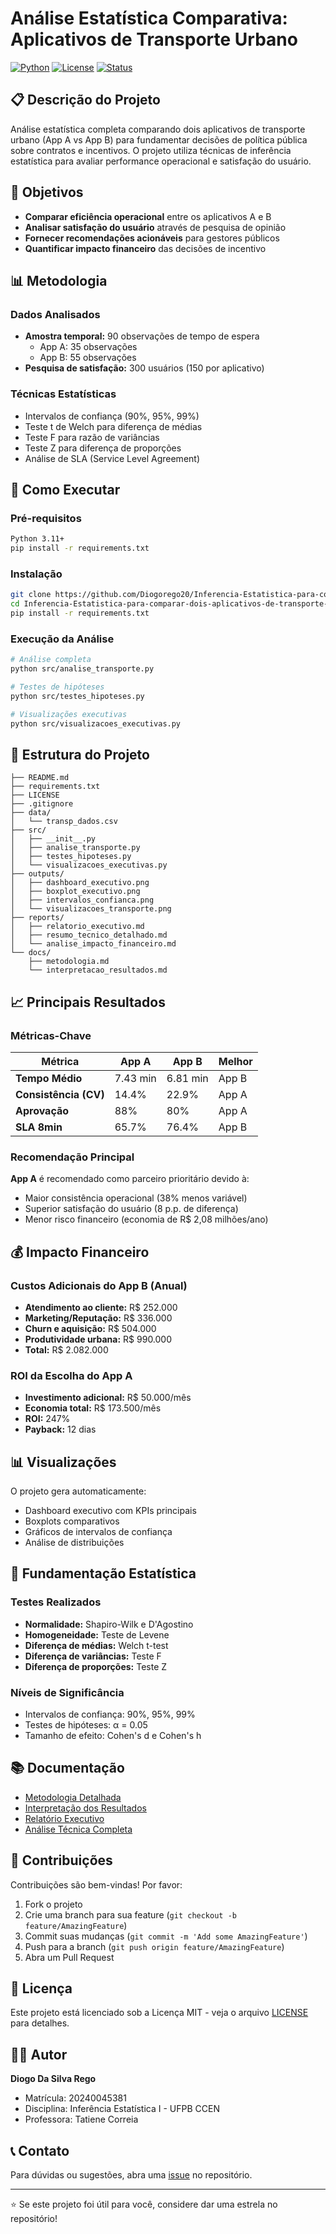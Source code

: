 # Análise Estatística Comparativa: Aplicativos de Transporte Urbano

[![Python](https://img.shields.io/badge/Python-3.11+-blue.svg)](https://www.python.org/downloads/)
[![License](https://img.shields.io/badge/License-MIT-green.svg)](LICENSE)
[![Status](https://img.shields.io/badge/Status-Complete-success.svg)]()

## 📋 Descrição do Projeto

Análise estatística completa comparando dois aplicativos de transporte urbano (App A vs App B) para fundamentar decisões de política pública sobre contratos e incentivos. O projeto utiliza técnicas de inferência estatística para avaliar performance operacional e satisfação do usuário.

## 🎯 Objetivos

- **Comparar eficiência operacional** entre os aplicativos A e B
- **Analisar satisfação do usuário** através de pesquisa de opinião
- **Fornecer recomendações acionáveis** para gestores públicos
- **Quantificar impacto financeiro** das decisões de incentivo

## 📊 Metodologia

### Dados Analisados
- **Amostra temporal:** 90 observações de tempo de espera
  - App A: 35 observações
  - App B: 55 observações
- **Pesquisa de satisfação:** 300 usuários (150 por aplicativo)

### Técnicas Estatísticas
- Intervalos de confiança (90%, 95%, 99%)
- Teste t de Welch para diferença de médias
- Teste F para razão de variâncias
- Teste Z para diferença de proporções
- Análise de SLA (Service Level Agreement)

## 🚀 Como Executar

### Pré-requisitos
```bash
Python 3.11+
pip install -r requirements.txt
```

### Instalação
```bash
git clone https://github.com/Diogorego20/Inferencia-Estatistica-para-comparar-dois-aplicativos-de-transporte-urbano-App-A-vs-App-B-.git
cd Inferencia-Estatistica-para-comparar-dois-aplicativos-de-transporte-urbano-App-A-vs-App-B-
pip install -r requirements.txt
```

### Execução da Análise
```bash
# Análise completa
python src/analise_transporte.py

# Testes de hipóteses
python src/testes_hipoteses.py

# Visualizações executivas
python src/visualizacoes_executivas.py
```

## 📁 Estrutura do Projeto

```
├── README.md
├── requirements.txt
├── LICENSE
├── .gitignore
├── data/
│   └── transp_dados.csv
├── src/
│   ├── __init__.py
│   ├── analise_transporte.py
│   ├── testes_hipoteses.py
│   └── visualizacoes_executivas.py
├── outputs/
│   ├── dashboard_executivo.png
│   ├── boxplot_executivo.png
│   ├── intervalos_confianca.png
│   └── visualizacoes_transporte.png
├── reports/
│   ├── relatorio_executivo.md
│   ├── resumo_tecnico_detalhado.md
│   └── analise_impacto_financeiro.md
└── docs/
    ├── metodologia.md
    └── interpretacao_resultados.md
```

## 📈 Principais Resultados

### Métricas-Chave

| Métrica | App A | App B | Melhor |
|---------|-------|-------|--------|
| **Tempo Médio** | 7.43 min | 6.81 min | App B |
| **Consistência (CV)** | 14.4% | 22.9% | App A |
| **Aprovação** | 88% | 80% | App A |
| **SLA 8min** | 65.7% | 76.4% | App B |

### Recomendação Principal
**App A** é recomendado como parceiro prioritário devido à:
- Maior consistência operacional (38% menos variável)
- Superior satisfação do usuário (8 p.p. de diferença)
- Menor risco financeiro (economia de R$ 2,08 milhões/ano)

## 💰 Impacto Financeiro

### Custos Adicionais do App B (Anual)
- **Atendimento ao cliente:** R$ 252.000
- **Marketing/Reputação:** R$ 336.000
- **Churn e aquisição:** R$ 504.000
- **Produtividade urbana:** R$ 990.000
- **Total:** R$ 2.082.000

### ROI da Escolha do App A
- **Investimento adicional:** R$ 50.000/mês
- **Economia total:** R$ 173.500/mês
- **ROI:** 247%
- **Payback:** 12 dias

## 📊 Visualizações

O projeto gera automaticamente:
- Dashboard executivo com KPIs principais
- Boxplots comparativos
- Gráficos de intervalos de confiança
- Análise de distribuições

## 🔬 Fundamentação Estatística

### Testes Realizados
- **Normalidade:** Shapiro-Wilk e D'Agostino
- **Homogeneidade:** Teste de Levene
- **Diferença de médias:** Welch t-test
- **Diferença de variâncias:** Teste F
- **Diferença de proporções:** Teste Z

### Níveis de Significância
- Intervalos de confiança: 90%, 95%, 99%
- Testes de hipóteses: α = 0.05
- Tamanho de efeito: Cohen's d e Cohen's h

## 📚 Documentação

- [Metodologia Detalhada](docs/metodologia.md)
- [Interpretação dos Resultados](docs/interpretacao_resultados.md)
- [Relatório Executivo](reports/relatorio_executivo.md)
- [Análise Técnica Completa](reports/resumo_tecnico_detalhado.md)

## 🤝 Contribuições

Contribuições são bem-vindas! Por favor:
1. Fork o projeto
2. Crie uma branch para sua feature (`git checkout -b feature/AmazingFeature`)
3. Commit suas mudanças (`git commit -m 'Add some AmazingFeature'`)
4. Push para a branch (`git push origin feature/AmazingFeature`)
5. Abra um Pull Request

## 📄 Licença

Este projeto está licenciado sob a Licença MIT - veja o arquivo [LICENSE](LICENSE) para detalhes.

## 👨‍💻 Autor

**Diogo Da Silva Rego**
- Matrícula: 20240045381
- Disciplina: Inferência Estatística I - UFPB CCEN
- Professora: Tatiene Correia

## 📞 Contato

Para dúvidas ou sugestões, abra uma [issue](https://github.com/Diogorego20/Inferencia-Estatistica-para-comparar-dois-aplicativos-de-transporte-urbano-App-A-vs-App-B-/issues) no repositório.

---

⭐ Se este projeto foi útil para você, considere dar uma estrela no repositório!

